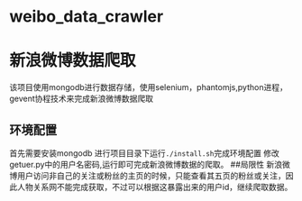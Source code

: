 # weibo_data_crawler
# 新浪微博数据爬取
该项目使用mongodb进行数据存储，使用selenium，phantomjs,python进程，gevent协程技术来完成新浪微博数据爬取
## 环境配置
首先需要安装mongodb
进行项目目录下运行`./install.sh`完成环境配置
修改getuer.py中的用户名密码,运行即可完成新浪微博数据的爬取。
##局限性
新浪微博用户访问非自己的关注或粉丝的主页的时候，只能查看其五页的粉丝或关注，因此人物关系网不能完成获取，不过可以根据这暴露出来的用户id，继续爬取数据。